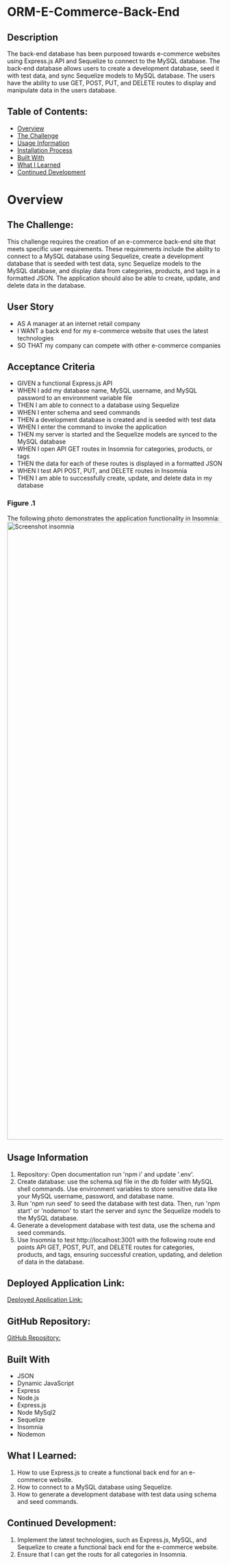 # ORM-E-Commerce-Back-End

## Description
The back-end database has been purposed towards e-commerce websites using Express.js API and Sequelize to connect to the MySQL database. The back-end database allows users to create a development database, seed it with test data, and sync Sequelize models to MySQL database. The users have the ability to use GET, POST, PUT, and DELETE routes to display and manipulate data in the users database.

## Table of Contents:
- [Overview](#Overview)
- [The Challenge](#The-Challenge)
- [Usage Information](#Usage-Information)
- [Installation Process](#Installation-Process)
- [Built With](#Built-With)
- [What I Learned](#What-I-Learned)
- [Continued Development](#Continued-Development)


# Overview

## The Challenge:
This challenge requires the creation of an e-commerce back-end site that meets specific user requirements. These requirements include the ability to connect to a MySQL database using Sequelize, create a development database that is seeded with test data, sync Sequelize models to the MySQL database, and display data from categories, products, and tags in a formatted JSON. The application should also be able to create, update, and delete data in the database.
## User Story


* AS A manager at an internet retail company
* I WANT a back end for my e-commerce website that uses the latest technologies
* SO THAT my company can compete with other e-commerce companies


## Acceptance Criteria


* GIVEN a functional Express.js API
* WHEN I add my database name, MySQL username, and MySQL password to an environment variable file
* THEN I am able to connect to a database using Sequelize
* WHEN I enter schema and seed commands
* THEN a development database is created and is seeded with test data
* WHEN I enter the command to invoke the application
* THEN my server is started and the Sequelize models are synced to the MySQL database
* WHEN I open API GET routes in Insomnia for categories, products, or tags
* THEN the data for each of these routes is displayed in a formatted JSON
* WHEN I test API POST, PUT, and DELETE routes in Insomnia
* THEN I am able to successfully create, update, and delete data in my database


### Figure .1 

The following photo demonstrates the application functionality in Insomnia: <img width="1440" alt="Screenshot insomnia" src="https://github.com/AlexNanut/ORM-E-Commerce-Back-End/assets/108309770/81c3305b-69b5-404f-8323-83dbf997111e">




## Usage Information
1. Repository: Open documentation run 'npm i' and update '.env'.
2. Create database: use the schema.sql file in the db folder with MySQL shell commands. Use environment variables to store sensitive data like your MySQL username, password, and database name.
3. Run 'npm run seed' to seed the database with test data. Then, run 'npm start' or 'nodemon' to start the server and sync the Sequelize models to the MySQL database.
4. Generate a development database with test data, use the schema and seed commands.
5. Use Insomnia to test http://localhost:3001 with the following route end points API GET, POST, PUT, and DELETE routes for categories, products, and tags, ensuring successful creation, updating, and deletion of data in the database.

## Deployed Application Link:
[Deployed Application Link:](https://github.com/AlexNanut/ORM-E-Commerce-Back-End)

## GitHub Repository:
[GitHub Repository:](https://github.com/AlexNanut/ORM-E-Commerce-Back-End)

## Built With
- JSON
- Dynamic JavaScript
- Express
- Node.js
- Express.js
- Node MySql2
- Sequelize
- Insomnia
- Nodemon


## What I Learned:
1. How to use Express.js to create a functional back end for an e-commerce website.
2. How to connect to a MySQL database using Sequelize.
3. How to generate a development database with test data using schema and seed commands.

## Continued Development:
1. Implement the latest technologies, such as Express.js, MySQL, and Sequelize to create a functional back end for the e-commerce website.
2. Ensure that I can get the routs for all categories in Insomnia. 

